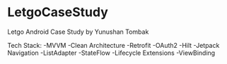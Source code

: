 # LetgoCaseStudy
Letgo Android Case Study by Yunushan Tombak

Tech Stack:
-MVVM
-Clean Architecture
-Retrofit
-OAuth2
-Hilt
-Jetpack Navigation
-ListAdapter
-StateFlow
-Lifecycle Extensions
-ViewBinding
